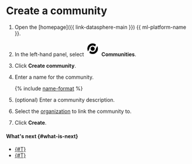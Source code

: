 # Create a community


1. Open the [homepage]({{ link-datasphere-main }}) {{ ml-platform-name }}.
1. In the left-hand panel, select ![community-panel](../../../_assets/datasphere/community.svg) **Communities**.
1. Click **Create community**.
1. Enter a name for the community.

   {% include [name-format](../../../_includes/name-format.md) %}

1. (optional) Enter a community description.
1. Select the [organization](../../../organization/) to link the community to.
1. Click **Create**.

#### What's next {#what-is-next}

* [{#T}](add-user.md)
* [{#T}](link-channel.md)
